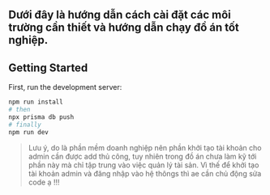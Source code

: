 ## Dưới đây là hướng dẫn cách cài đặt các môi trường cần thiết và hướng dẫn chạy đồ án tốt nghiệp.

## Getting Started
First, run the development server:

```bash
npm run install
# then
npx prisma db push 
# finally 
npm run dev
```

> Lưu ý, do là phần mềm doanh nghiệp nên phần khởi tạo tài khoản cho admin cần được add thủ công, tuy nhiên trong đồ án chưa làm kỹ tới phần này mà chỉ tập trung vào việc quản lý tài sản. Vì thế để khởi tạo tài khoản admin và đăng nhập vào hệ thôngs thì ae cần chủ động sửa code ạ !!!
